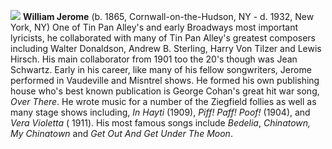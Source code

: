 ![](/wmjerome.jpg)
**William Jerome** (b. 1865, Cornwall-on-the-Hudson, NY - d. 1932, New York, NY) One of Tin Pan Alley's and early Broadways most important lyricists, he collaborated with many of Tin Pan Alley's greatest composers including Walter Donaldson, Andrew B. Sterling, Harry Von Tilzer and Lewis Hirsch. His main collaborator from 1901 too the 20's though was Jean Schwartz. Early in his career, like many of his fellow songwriters, Jerome performed in Vaudeville and Misntrel shows. He formed his own publishing house who's best known publication is George Cohan's great hit war song, *Over There*. He wrote music for a number of the Ziegfield follies as well as many stage shows including, *In Hayti* (1909), *Piff! Paff! Poof!* (1904), and *Vera Violetta* ( 1911). His most famous songs include *Bedelia*, *Chinatown, My Chinatown* and *Get Out And Get Under The Moon*.